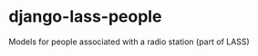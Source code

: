 django-lass-people
==================

Models for people associated with a radio station (part of LASS)